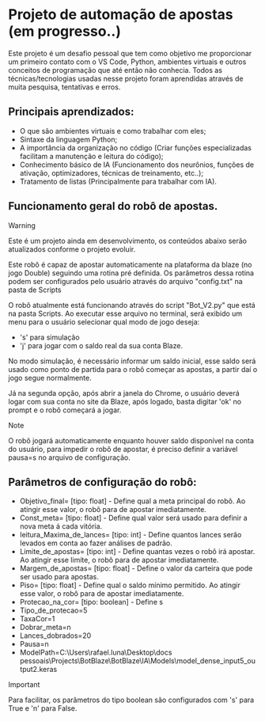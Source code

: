 # Projeto de automação de apostas (em progresso..)

Este projeto é um desafio pessoal que tem como objetivo me proporcionar um primeiro contato com o VS Code, Python, ambientes virtuais e outros conceitos de programação que até então não conhecia. Todos as técnicas/tecnologias usadas nesse projeto foram aprendidas através de muita pesquisa, tentativas e erros.

## Principais aprendizados:
* O que são ambientes virtuais e como trabalhar com eles;
* Sintaxe da linguagem Python;
* A importância da organização no código (Criar funções especializadas facilitam a manutenção e leitura do código);
* Conhecimento básico de IA (Funcionamento dos neurônios, funções de ativação, optimizadores, técnicas de treinamento, etc..);
* Tratamento de listas (Principalmente para trabalhar com IA).

## Funcionamento geral do robô de apostas.
> [!WARNING]
> Este é um projeto ainda em desenvolvimento, os conteúdos abaixo serão atualizados conforme o projeto evoluir.

Este robô é capaz de apostar automaticamente na plataforma da blaze (no jogo Double) seguindo uma rotina pré definida. Os parâmetros dessa rotina podem ser configurados pelo usuário através do arquivo "config.txt" na pasta de Scripts

O robô atualmente está funcionando através do script "Bot_V2.py" que está na pasta Scripts. Ao executar esse arquivo no terminal, será exibido um menu para o usuário selecionar qual modo de jogo deseja:

* 's' para simulação
* 'j' para jogar com o saldo real da sua conta Blaze.

No modo simulação, é necessário informar um saldo inicial, esse saldo será usado como ponto de partida para o robô começar as apostas, a partir daí o jogo segue normalmente.

Já na segunda opção, após abrir a janela do Chrome, o usuário deverá logar com sua conta no site da Blaze, após logado, basta digitar 'ok' no prompt e o robô começará a jogar.

> [!NOTE]
> O robô jogará automaticamente enquanto houver saldo disponível na conta do usuário, para impedir o robô de apostar, é preciso definir a variável pausa=s no arquivo de configuração.

## Parâmetros de configuração do robô:

* Objetivo_final= [tipo: float] - Define qual a meta principal do robô. Ao atingir esse valor, o robô para de apostar imediatamente.
* Const_meta= [tipo: float] - Define qual valor será usado para definir a nova meta á cada vitória.
* leitura_Maxima_de_lances= [tipo: int] - Define quantos lances serão levados em conta ao fazer análises de padrão.
* Limite_de_apostas= [tipo: int] - Define quantas vezes o robô irá apostar. Ao atingir esse limite, o robô para de apostar imediatamente.
* Margem_de_apostas= [tipo: float] - Define o valor da carteira que pode ser usado para apostas.
* Piso= [tipo: float] - Define qual o saldo mínimo permitido. Ao atingir esse valor, o robô para de apostar imediatamente.
* Protecao_na_cor= [tipo: boolean] - Define s
* Tipo_de_protecao=5
* TaxaCor=1
* Dobrar_meta=n
* Lances_dobrados=20
* Pausa=n
* ModelPath=C:\Users\rafael.luna\Desktop\docs pessoais\Projects\BotBlaze\BotBlaze\IA\Models\model_dense_input5_output2.keras

> [!IMPORTANT]
> Para facilitar, os parâmetros do tipo boolean são configurados com 's' para True e 'n' para False.
